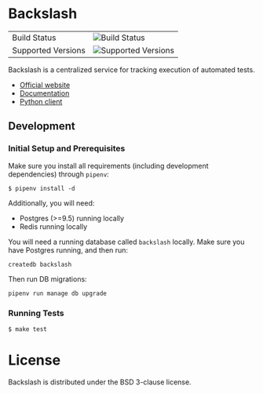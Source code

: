 # Backslash

|                       |                                                                                    |
|-----------------------|------------------------------------------------------------------------------------|
| Build Status          | ![Build Status](https://secure.travis-ci.org/getslash/backslash.png?branch=master) |
| Supported Versions    | ![Supported Versions](https://img.shields.io/badge/python-3.6-green.svg)    |

Backslash is a centralized service for tracking execution of automated tests.

* [Official website](https://getslash.github.io/backslash)
* [Documentation](https://backslash.readthedocs.io/en/latest/)
* [Python client](https://github.com/getslash/backslash-python)

## Development

### Initial Setup and Prerequisites

Make sure you install all requirements (including development dependencies) through `pipenv`:

``` shell
$ pipenv install -d
```

Additionally, you will need:

* Postgres (>=9.5) running locally
* Redis running locally

You will need a running database called `backslash` locally. Make sure you have Postgres running, and then run:

``` shell
createdb backslash
```

Then run DB migrations:

``` shell
pipenv run manage db upgrade
```

### Running Tests

``` shell
$ make test
```

# License
Backslash is distributed under the BSD 3-clause license.
